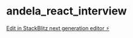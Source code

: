 # andela_react_interview

[Edit in StackBlitz next generation editor ⚡️](https://stackblitz.com/~/github.com/theahmadchand/andela_react_interview)